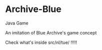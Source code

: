 # Archive-Blue

Java Game

An imitation of Blue Archive's game concept

Check what's inside src/nl/tue/ !!!!!
